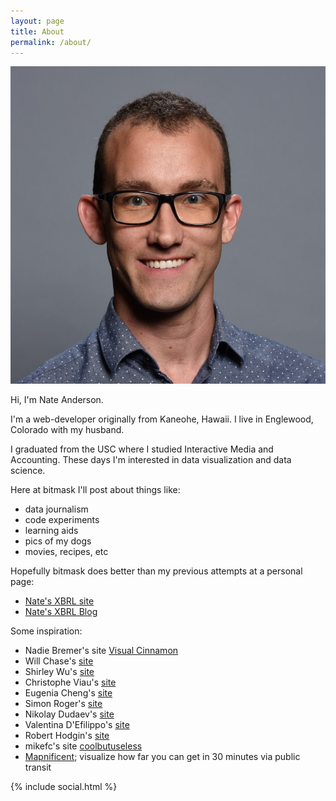 ```yaml
---
layout: page
title: About
permalink: /about/
---
```


![Nate Anderson personal pic](/assets/images/headshot/nate.jpg "Nate Anderson personal pic")


Hi, I'm Nate Anderson. 

I'm a web-developer originally from Kaneohe, Hawaii. I live in Englewood, Colorado with my husband.

I graduated from the USC where I studied Interactive Media and Accounting. These days I'm interested in data visualization and data science.

Here at bitmask I'll post about things like:
 - data journalism
 - code experiments
 - learning aids
 - pics of my dogs
 - movies, recipes, etc

Hopefully bitmask does better than my previous attempts at a personal page:
 - [Nate's XBRL site](http://xbrlnexus.appspot.com/#)
 - [Nate's XBRL Blog](http://xbrlnexus.wordpress.co/)

Some inspiration:
 - Nadie Bremer's site [Visual Cinnamon](https://www.visualcinnamon.com/)
 - Will Chase's [site](https://www.williamrchase.com/)
 - Shirley Wu's [site](https://sxywu.com/)
 - Christophe Viau's [site](http://www.biovisualize.com/)
 - Eugenia Cheng's [site](http://eugeniacheng.com/)
 - Simon Roger's [site](https://simonrogers.net/)
 - Nikolay Dudaev's [site](https://nikolaydudaev.com/)
 - Valentina D'Efilippo's [site](http://www.valentinadefilippo.co.uk/) 
 - Robert Hodgin's [site]( http://www.roberthodgin.com/)
 - mikefc's site [coolbutuseless](https://coolbutuseless.github.io/about/)
 - [Mapnificent](https://www.mapnificent.net/); visualize how far you can get in 30 minutes via public transit

{% include social.html %}
